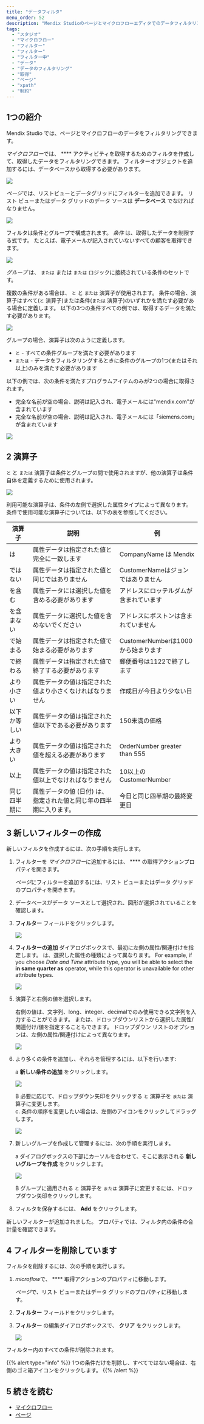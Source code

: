 ```yaml
---
title: "データフィルタ"
menu_order: 52
description: "Mendix Studioのページとマイクロフローエディタでのデータフィルタリングについて説明します。"
tags:
  - "スタジオ"
  - "マイクロフロー"
  - "フィルター"
  - "フィルター"
  - "フィルター中"
  - "データ"
  - "データのフィルタリング"
  - "取得"
  - "ページ"
  - "xpath"
  - "制約"
---
```


## 1つの紹介

Mendix Studio では、ページとマイクロフローのデータをフィルタリングできます。

*マイクロフロー*では、 **** アクティビティを取得するためのフィルタを作成して、取得したデータをフィルタリングできます。 フィルターオブジェクトを追加するには、データベースから取得する必要があります。

![](attachments/filters/retrieve-from-database.png)

*ページ*では、リストビューとデータグリッドにフィルターを追加できます。 リスト ビューまたはデータ グリッドのデータ ソースは **データベース** でなければなりません。

![](attachments/filters/page-database.jpg)

フィルタは条件とグループで構成されます。 *条件* は、取得したデータを制限する式です。 たとえば、電子メールが記入されていないすべての顧客を取得できます。

![](attachments/filters/filter-condition.png)

*グループ* は、 `または`  または `または` ロジックに接続されている条件のセットです。

複数の条件がある場合は、 `と` と `または` 演算子が使用されます。 条件の場合、演算子はすべて(`と` 演算子)または条件(`または` 演算子)のいずれかを満たす必要がある場合に定義します。 以下の3つの条件すべての例では、取得するデータを満たす必要があります。

![](attachments/filters/and-operator-in-conditions.png)

グループの場合、演算子は次のように定義します。

* `と` - すべての条件グループを満たす必要があります
* `または` - データをフィルタリングするときに条件のグループの1つ(またはそれ以上)のみを満たす必要があります

以下の例では、次の条件を満たすプログラムアイテムのみが2つの場合に取得されます。

* 完全な名前が空の場合、説明は記入され、電子メールには"mendix.com"が含まれています
* 完全な名前が空の場合、説明は記入され、電子メールには「siemens.com」が含まれています

![](attachments/filters/operators-between-groups.png)

## 2 演算子

`と` と `または` 演算子は条件とグループの間で使用されますが、他の演算子は条件自体を定義するために使用されます。

![](attachments/filters/operator-examples.png)

利用可能な演算子は、条件の左側で選択した属性タイプによって異なります。 条件で使用可能な演算子については、以下の表を参照してください。

| 演算子    | 説明                                  | 例                            |
| ------ | ----------------------------------- | ---------------------------- |
| は      | 属性データは指定された値と完全に一致します               | CompanyName は Mendix         |
| ではない   | 属性データは指定された値と同じではありません              | CustomerNameはジョンではありません      |
| を含む    | 属性データには選択した値を含める必要があります             | アドレスにロッテルダムが含まれています          |
| を含まない  | 属性データに選択した値を含めないでください               | アドレスにボストンは含まれていません           |
| で始まる   | 属性データは指定された値で始まる必要があります             | CustomerNumberは1000から始まります   |
| で終わる   | 属性データは指定された値で終了する必要があります            | 郵便番号は1122で終了します              |
| より小さい  | 属性データの値は指定された値より小さくなければなりません        | 作成日が今日より少ない日                 |
| 以下か等しい | 属性データの値は指定された値以下である必要があります          | 150未満の価格                     |
| より大きい  | 属性データの値は指定された値を超える必要があります           | OrderNumber greater than 555 |
| 以上     | 属性データの値は指定された値以上でなければなりません          | 10以上のCustomerNumber          |
| 同じ四半期に | 属性データの値 (日付) は、指定された値と同じ年の四半期に入ります。 | 今日と同じ四半期の最終変更日               |

## 3 新しいフィルターの作成

新しいフィルタを作成するには、次の手順を実行します。

1. フィルターを *マイクロフロー*に追加するには、 **** の取得アクションプロパティを開きます。

    *ページ*にフィルターを追加するには、リスト ビューまたはデータ グリッドのプロパティを開きます。

2. データベースがデータ ソースとして選択され、図形が選択されていることを確認します。

2. **フィルター** フィールドをクリックします。

    ![](attachments/filters/filter-field.png)

3. **フィルターの追加** ダイアログボックスで、最初に左側の属性/関連付けを指定します。 は、選択した属性の種類によって異なります。 For example, if you choose *Date and Time* attribute type, you will be able to select the **in same quarter as** operator, while this operator is unavailable for other attribute types.

    ![](attachments/filters/in-same-quarter-as-operator-example.png)

4. 演算子と右側の値を選択します。

    右側の値は、文字列、long、integer、decimalでのみ使用できる文字列を入力することができます。 または、ドロップダウンリストから選択した属性/関連付け/値を指定することもできます。 ドロップダウン リストのオプションは、左側の属性/関連付けによって異なります。

    ![](attachments/filters/list-of-options.png)

5. より多くの条件を追加し、それらを管理するには、以下を行います: <br/>

    a **新しい条件の追加** をクリックします。 <br/>

    ![](attachments/filters/add-new-condition.png)<br/>

    B 必要に応じて、ドロップダウン矢印をクリックする `と` 演算子を `または` 演算子に変更します。 <br/> c.   条件の順序を変更したい場合は、左側のアイコンをクリックしてドラッグします。<br/>

    ![](attachments/filters/change-order.png)<br/>

6. 新しいグループを作成して管理するには、次の手順を実行します。 <br/>

    a  ダイアログボックスの下部にカーソルを合わせて、そこに表示される **新しいグループを作成** をクリックします。<br/>

    ![](attachments/filters/create-new-group.png)<br/>

    B グループに適用される `と` 演算子を `または` 演算子に変更するには、ドロップダウン矢印をクリックします。

7. フィルタを保存するには、 **Add** をクリックします。

新しいフィルターが追加されました。 プロパティでは、フィルタ内の条件の合計量を確認できます。

## 4 フィルターを削除しています

フィルタを削除するには、次の手順を実行します。

1. *microflow*で、 **** 取得アクションのプロパティに移動します。

    *ページ*で、リスト ビューまたはデータ グリッドのプロパティに移動します。

2. **フィルター** フィールドをクリックします。

3. **フィルター** の編集ダイアログボックスで、 **クリア** をクリックします。

    ![](attachments/filters/clear-filter.png)

フィルター内のすべての条件が削除されます。

{{% alert type="info" %}}
1つの条件だけを削除し、すべてではない場合は、右側のゴミ箱アイコンをクリックします。
{{% /alert %}}

## 5 続きを読む

* [マイクロフロー](マイクロフロー)
* [ページ](page-editor)
